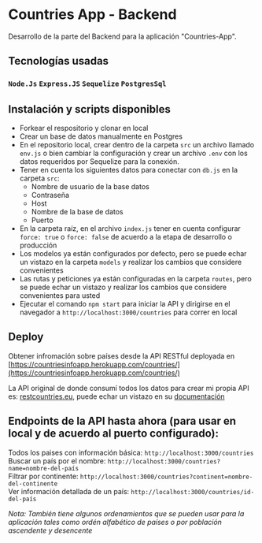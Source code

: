 # Countries App - Backend

Desarrollo de la parte del Backend para la aplicación "Countries-App".

## Tecnologías usadas
### `Node.Js` `Express.JS` `Sequelize` `PostgresSql`

## Instalación y scripts disponibles
- Forkear el respositorio y clonar en local
- Crear un base de datos manualmente en Postgres
- En el repositorio local, crear dentro de la carpeta `src` un archivo llamado `env.js` o bien cambiar la configuración y crear un archivo `.env` con los datos requeridos por Sequelize para la conexión.
- Tener en cuenta los siguientes datos para conectar con `db.js` en la carpeta `src`: 
  - Nombre de usuario de la base datos
  - Contraseña
  - Host
  - Nombre de la base de datos
  - Puerto
- En la carpeta raíz, en el archivo `index.js` tener en cuenta configurar `force: true` o `force: false` de acuerdo a la etapa de desarrollo o producción
- Los modelos ya están configurados por defecto, pero se puede echar un vistazo en la carpeta `models` y realizar los cambios que considere convenientes
- Las rutas y peticiones ya están configuradas en la carpeta `routes`, pero se puede echar un vistazo y realizar los cambios que considere convenientes para usted
- Ejecutar el comando `npm start` para iniciar la API y dirigirse en el navegador a `http://localhost:3000/countries` para correr en local

## Deploy
Obtener infromación sobre países desde la API RESTful deployada en [https://countriesinfoapp.herokuapp.com/countries/](https://countriesinfoapp.herokuapp.com/countries/) 

La API original de donde consumí todos los datos para crear mi propia API es: [restcountries.eu](https://restcountries.eu/rest/v2/), puede echar un vistazo en su [documentación](https://restcountries.eu/)

## Endpoints de la API hasta ahora (para usar en local y de acuerdo al puerto configurado):
Todos los paises con información básica: `http://localhost:3000/countries` \
Buscar un país por el nombre: `http://localhost:3000/countries?name=nombre-del-país` \
Filtrar por continente: `http://localhost:3000/countries?continent=nombre-del-continente` \
Ver información detallada de un país: `http://localhost:3000/countries/id-del-país`

*Nota: También tiene algunos ordenamientos que se pueden usar para la aplicación tales como ordén alfabético de países o por población ascendente y desencente*
